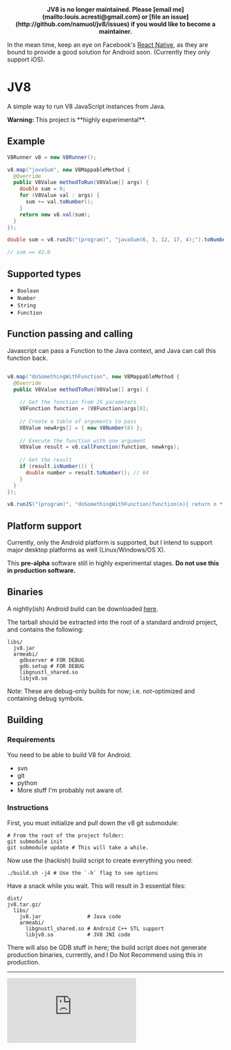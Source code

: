 <center><strong>
JV8 is no longer maintained. Please [email me](mailto:louis.acresti@gmail.com) or [file an issue](http://github.com/namuol/jv8/issues) if you would like to become a maintainer.
</strong></center>

In the mean time, keep an eye on Facebook's [React Native](https://github.com/facebook/react-native), as they are bound to provide a good solution for Android soon. (Currently they only support iOS).

# JV8

A simple way to run V8 JavaScript instances from Java.

<strong>
Warning:
</strong>
This project is **highly experimental**.


## Example

```java
V8Runner v8 = new V8Runner();

v8.map("javaSum", new V8MappableMethod {
  @Override
  public V8Value methodToRun(V8Value[] args) {
    double sum = 0;
    for (V8Value val : args) {
      sum += val.toNumber();
    }
    return new v8.val(sum);
  }
});

double sum = v8.runJS("(program)", "javaSum(6, 3, 12, 17, 4);").toNumber();

// sum == 42.0
```

## Supported types

 - `Boolean`
 - `Number`
 - `String`
 - `Function`
 
## Function passing and calling

Javascript can pass a Function to the Java context, and Java can call this function back.

```java

v8.map("doSomethingWithFunction", new V8MappableMethod {
  @Override
  public V8Value methodToRun(V8Value[] args) {
  
    // Get the function from JS parameters
    V8Function function = (V8Function)args[0];
    
    // Create a table of arguments to pass
    V8Value newArgs[] = { new V8Number(8) };
    
    // Execute the function with one argument
    V8Value result = v8.callFunction(function, newArgs);
    
    // Get the result
    if (result.isNumber()) {
      double number = result.toNumber(); // 64
    }    
  }
});

v8.runJS("(program)", "doSomethingWithFunction(function(n){ return n * n; })");
```

## Platform support


Currently, only the Android platform is supported, but I intend to support major desktop platforms as well (Linux/Windows/OS X).

This **pre-alpha** software still in highly experimental stages. **Do not use this in production software.**

## Binaries
A nightly(ish) Android build can be downloaded [here](http://static.jovianware.com.s3-website-us-east-1.amazonaws.com/jv8/jv8_android_arm.tar.gz).

The tarball should be extracted into the root of a standard android project, and contains the following:

```
libs/
  jv8.jar
  armeabi/
    gdbserver # FOR DEBUG
    gdb.setup # FOR DEBUG
    libgnustl_shared.so
    libjv8.so
```

Note: These are debug-only builds for now; i.e. not-optimized and containing debug symbols.

## Building

### Requirements
You need to be able to build V8 for Android.

- svn
- git
- python
- More stuff I'm probably not aware of.

### Instructions
First, you must initialize and pull down the v8 git submodule:

```
# From the root of the project folder:
git submodule init
git submodule update # This will take a while.
```

Now use the (hackish) build script to create everything you need:

```
./build.sh -j4 # Use the `-h` flag to see options
```

Have a snack while you wait. This will result in 3 essential files:

```
dist/
jv8.tar.gz/
  libs/
    jv8.jar               # Java code
    armeabi/
      libgnustl_shared.so # Android C++ STL support 
      libjv8.so           # JV8 JNI code
```

There will also be GDB stuff in here; the build script does not generate production
binaries, currently, and I Do Not Recommend using this in production.

---

[![Analytics](https://ga-beacon.appspot.com/UA-33247419-2/jv8/README.md)](https://github.com/igrigorik/ga-beacon)
